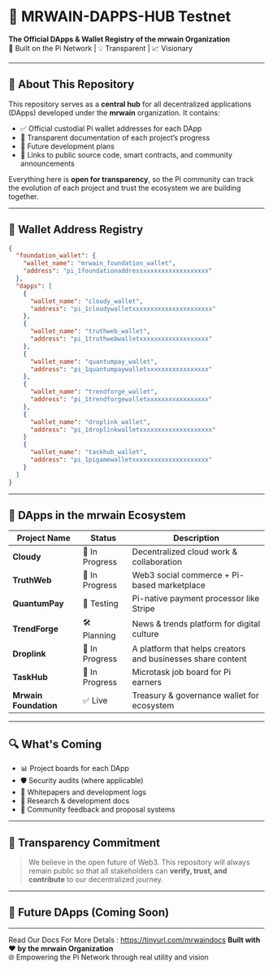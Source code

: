 # 🚀 MRWAIN-DAPPS-HUB Testnet

**The Official DApps & Wallet Registry of the mrwain Organization**  
🔗 Built on the Pi Network | 💡 Transparent | 📈 Visionary

---

## 📜 About This Repository

This repository serves as a **central hub** for all decentralized applications (DApps) developed under the **mrwain** organization. It contains:

- ✅ Official custodial Pi wallet addresses for each DApp  
- 📁 Transparent documentation of each project’s progress  
- 🔭 Future development plans  
- 📂 Links to public source code, smart contracts, and community announcements  

Everything here is **open for transparency**, so the Pi community can track the evolution of each project and trust the ecosystem we are building together.

---

## 💼 Wallet Address Registry

```json
{
  "foundation_wallet": {
    "wallet_name": "mrwain_foundation_wallet",
    "address": "pi_1foundationaddressxxxxxxxxxxxxxxxxxx"
  },
  "dapps": [
    {
      "wallet_name": "cloudy_wallet",
      "address": "pi_1cloudywalletxxxxxxxxxxxxxxxxxxxxxx"
    },
    {
      "wallet_name": "truthweb_wallet",
      "address": "pi_1truthwebwalletxxxxxxxxxxxxxxxxxxx"
    },
    {
      "wallet_name": "quantumpay_wallet",
      "address": "pi_1quantumpaywalletxxxxxxxxxxxxxxxxx"
    },
    {
      "wallet_name": "trendforge_wallet",
      "address": "pi_1trendforgewalletxxxxxxxxxxxxxxxxx"
    },
    {
      "wallet_name": "droplink_wallet",
      "address": "pi_1droplinkwalletxxxxxxxxxxxxxxxxxxxx"
    }
    {
      "wallet_name": "taskhub_wallet",
      "address": "pi_1pigamewalletxxxxxxxxxxxxxxxxxxxxx"
    }
  ]
}
```

---

## 🧩 DApps in the mrwain Ecosystem

| Project Name      | Status         | Description                                |
|-------------------|----------------|--------------------------------------------|
| **Cloudy**        | 🚧 In Progress | Decentralized cloud work & collaboration   |
| **TruthWeb**      | 🚧 In Progress        | Web3 social commerce + Pi-based marketplace|
| **QuantumPay**    | 🔄 Testing     | Pi-native payment processor like Stripe    |
| **TrendForge**    | 🛠️ Planning   | News & trends platform for digital culture |
| **Droplink**     | 🚧 In Progress | A platform that helps creators and businesses share content        |
| **TaskHub**       | 🚧 In Progress   | Microtask job board for Pi earners         |
| **Mrwain Foundation** | ✅ Live  | Treasury & governance wallet for ecosystem |

---

## 🔍 What's Coming

- 📊 Project boards for each DApp  
- 🛡️ Security audits (where applicable)  
- 🧾 Whitepapers and development logs  
- 🧠 Research & development docs  
- 💬 Community feedback and proposal systems  

---

## 💎 Transparency Commitment

> We believe in the open future of Web3. This repository will always remain public so that all stakeholders can **verify, trust, and contribute** to our decentralized journey.

---

## 🌱 Future DApps (Coming Soon)

---
Read Our Docs For More Detals : https://tinyurl.com/mrwaindocs
**Built with ❤️ by the mrwain Organization**  
🌐 Empowering the Pi Network through real utility and vision
